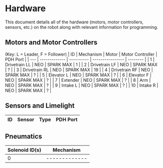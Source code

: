# Hardware

This document details all of the hardware (motors, motor controllers, sensors, etc.) on the robot along with relevant information for programming.

## Motors and Motor Controllers
(Key: L = Leader, F = Follower)
| ID  |   Mechanism   |   Motor    | Motor Controller | PDH Port |
| --- | ------------- | ---------- | ---------------- | -------- |
| 1   | Drivetrain LL | NEO        | SPARK MAX        | 1        |
| 2   | Drivetrain LF | NEO        | SPARK MAX        | ?        |
| 3   | Drivetrain RL | NEO        | SPARK MAX        | 19       |
| 4   | Drivetrain RF | NEO        | SPARK MAX        | ?        |
| 5   | Elevator L    | NEO        | SPARK MAX        | ?        |
| 6   | Elevator F    | NEO        | SPARK MAX        | ?        |
| 7   | Extender      | NEO        | SPARK MAX        | ?        |
| 8   | Arm           | NEO        | SPARK MAX        | ?        |
| 9   | Intake L      | NEO        | SPARK MAX        | ?        |
| 10  | Intake R      | NEO        | SPARK MAX        | ?        |



## Sensors and Limelight
| ID  | Sensor | Type | PDH Port|
| --- | ------ | ---- | ------- | 


## Pneumatics

| Solenoid ID(s) | Mechanism               |
| -------------- |-------------------------|
| 0              | -------------           |

